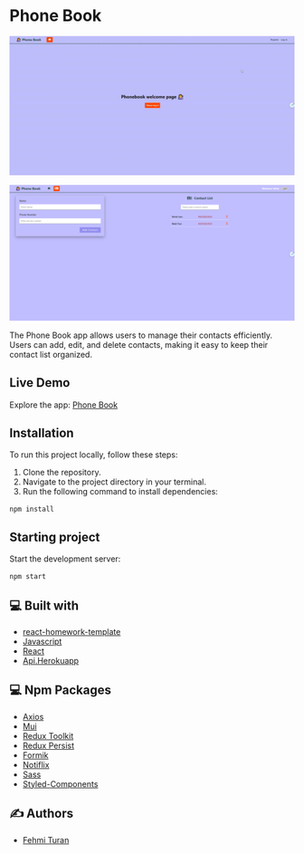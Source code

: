 # Phone Book

![Phone Book Demo](https://github.com/fehmituran/goit-react-hw-08-phonebook/blob/main/src/img/phonebook.gif)

![Phone Book Screenshot](https://github.com/fehmituran/goit-react-hw-08-phonebook/blob/main/src/img/phonebook.PNG)

The Phone Book app allows users to manage their contacts efficiently. Users can add, edit, and delete contacts, making it easy to keep their contact list organized.

## Live Demo

Explore the app: [Phone Book](https://fehmituran.github.io/goit-react-hw-08-phonebook/)

## Installation

To run this project locally, follow these steps:

1. Clone the repository.
2. Navigate to the project directory in your terminal.
3. Run the following command to install dependencies:

```
npm install
```

## Starting project

Start the development server:

```
npm start
```

## :computer: Built with

- [react-homework-template](https://github.com/goitacademy/react-homework-template)
- [Javascript](https://javascript.info/)
- [React](https://react.dev/learn)
- [Api.Herokuapp](https://connections-api.herokuapp.com/docs/)

## :computer: Npm Packages

- [Axios](https://axios-http.com/)
- [Mui](https://mui.com/material-ui/)
- [Redux Toolkit](https://redux-toolkit.js.org/)
- [Redux Persist](https://www.npmjs.com/package/redux-persist)
- [Formik](https://formik.org/)
- [Notiflix](https://github.com/notiflix/Notiflix#readme)
- [Sass](https://sass-lang.com/install/)
- [Styled-Components](https://styled-components.com/)

## :writing_hand: Authors

- [Fehmi Turan](https://github.com/fehmituran)
